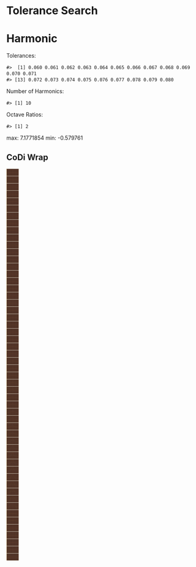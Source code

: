 Tolerance Search
================

# Harmonic

Tolerances:

    #>  [1] 0.060 0.061 0.062 0.063 0.064 0.065 0.066 0.067 0.068 0.069 0.070 0.071
    #> [13] 0.072 0.073 0.074 0.075 0.076 0.077 0.078 0.079 0.080

Number of Harmonics:

    #> [1] 10

Octave Ratios:

    #> [1] 2

max: 7.1771854 min: -0.579761

## CoDi Wrap

![](../figures/tolerance_search/trial-1.png)<!-- -->
